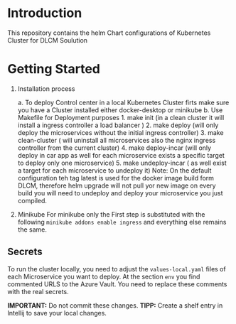 <!--
(c) 2022 CARIAD SE, All rights reserved.

NOTICE:
All the information and materials contained herein, including the intellectual and technical concepts, are the property of CARIAD SE and may be covered by patents, patents in process, and are protected by trade secret and/or copyright law.
The copyright notice above does not evidence any actual or intended publication or disclosure of this source code, which includes information and materials that are confidential and/or proprietary and trade secrets of CARIAD SE.
Any reproduction, dissemination, modification, distribution, public performance, public display of or any other use of this source code and/or any other information and/or material contained herein without the prior written consent of CARIAD SE is strictly prohibited and in violation of applicable laws.
The receipt or possession of this source code and/or related information does not convey or imply any rights to reproduce, disclose or distribute its contents or to manufacture, use or sell anything that it may describe in whole or in part.
-->

# Introduction 
 This repository contains the helm Chart configurations of Kubernetes Cluster for DLCM Soulution

# Getting Started

1.	Installation process
      
    a. To deploy Control center in a local Kubernetes Cluster firts make sure you have a Cluster installed either docker-desktop or minikube
    b. Use Makefile for Deployment purposes
        1. make init (in a clean cluster it will install a ingress controller a load balancer ) 
        2. make deploy (will only deploy the microservices without the initial ingress controller)
        3. make clean-cluster ( will uninstall all microservices also the nginx ingress controller from the current cluster) 
        4. make deploy-incar (will only deploy in car app as well for each microservice exists a specific target to deploy only one microservice) 
        5. make undeploy-incar ( as well exist a target for each microservice to undeploy it)
Note: On the default configuration teh tag latest is used for the docker image build form DLCM, therefore helm upgrade will not pull yor new image on every build 
you will need to undeploy and deploy your microservice you just compiled. 

2. Minikube 
    For minikube only the First step is substituted with the following `minikube addons enable ingress` and everything else remains the same.

## Secrets
To run the cluster locally, you need to adjust the `values-local.yaml` files of each Microservice you want to deploy.
At the section `env` you find commented URLS to the Azure Vault. You need to replace these comments with the real secrets.

**IMPORTANT:** Do not commit these changes.
**TIPP:** Create a shelf entry in Intellij to save your local changes.
